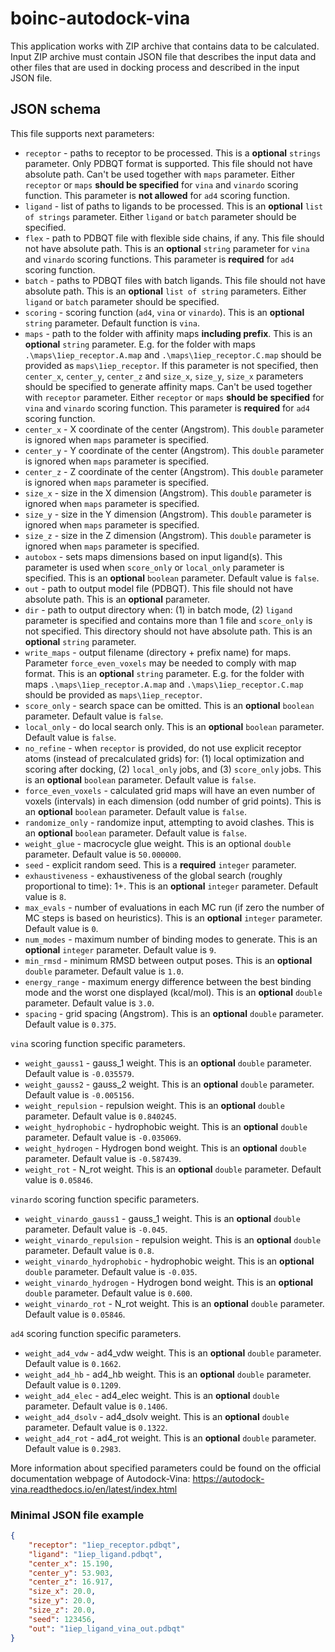 # boinc-autodock-vina

This application works with ZIP archive that contains data to be calculated. Input ZIP archive must contain JSON file that describes the input data and other files that are used in docking process and described in the input JSON file.

## JSON schema

This file supports next parameters:

- `receptor` - paths to receptor to be processed. This is a **optional** `strings` parameter. Only PDBQT format is supported. This file should not have absolute path. Can't be used together with `maps` parameter. Either `receptor` or `maps` **should be specified** for `vina` and `vinardo` scoring function. This parameter is **not allowed** for `ad4` scoring function.
- `ligand` - list of paths to ligands to be processed. This is an **optional** `list of strings` parameter. Either `ligand` or `batch` parameter should be specified.
- `flex` - path to PDBQT file with flexible side chains, if any. This file should not have absolute path. This is an **optional** `string` parameter for `vina` and `vinardo` scoring functions. This parameter is **required** for `ad4` scoring function.
- `batch` - paths to PDBQT files with batch ligands. This file should not have absolute path. This is an **optional** `list of string` parameters. Either `ligand` or `batch` parameter should be specified.
- `scoring` - scoring function (`ad4`, `vina` or `vinardo`). This is an **optional** `string` parameter. Default function is `vina`.
- `maps` - path to the folder with affinity maps **including prefix**. This is an **optional** `string` parameter. E.g. for the folder with maps `.\maps\1iep_receptor.A.map` and `.\maps\1iep_receptor.C.map` should be provided as `maps\1iep_receptor`. If this parameter is not specified, then `center_x`, `center_y`, `center_z` and `size_x`, `size_y`, `size_x` parameters should be specified to generate affinity maps. Can't be used together with `receptor` parameter. Either `receptor` or `maps` **should be specified** for `vina` and `vinardo` scoring function. This parameter is **required** for `ad4` scoring function.
- `center_x` - X coordinate of the center (Angstrom). This `double` parameter is ignored when `maps` parameter is specified.
- `center_y` - Y coordinate of the center (Angstrom). This `double` parameter is ignored when `maps` parameter is specified.
- `center_z` - Z coordinate of the center (Angstrom). This `double` parameter is ignored when `maps` parameter is specified.
- `size_x` - size in the X dimension (Angstrom). This `double` parameter is ignored when `maps` parameter is specified.
- `size_y` - size in the Y dimension (Angstrom). This `double` parameter is ignored when `maps` parameter is specified.
- `size_z` - size in the Z dimension (Angstrom). This `double` parameter is ignored when `maps` parameter is specified.
- `autobox` - sets maps dimensions based on input ligand(s). This parameter is used when `score_only` or `local_only` parameter is specified. This is an **optional** `boolean` parameter. Default value is `false`.
- `out` - path to output model file (PDBQT). This file should not have absolute path. This is an **optional** parameter.
- `dir` - path to output directory when: (1) in batch mode, (2) `ligand` parameter is specified and contains more than 1 file and `score_only` is not specified. This directory should not have absolute path. This is an **optional** `string` parameter.
- `write_maps` - output filename (directory + prefix name) for maps. Parameter `force_even_voxels` may be needed to comply with map format. This is an **optional** `string` parameter. E.g. for the folder with maps `.\maps\1iep_receptor.A.map` and `.\maps\1iep_receptor.C.map` should be provided as `maps\1iep_receptor`.
- `score_only` - search space can be omitted. This is an **optional** `boolean` parameter. Default value is `false`.
- `local_only` - do local search only. This is an **optional** `boolean` parameter. Default value is `false`.
- `no_refine` - when `receptor` is provided, do not use explicit receptor atoms (instead of precalculated grids) for: (1) local optimization and scoring after docking, (2) `local_only` jobs, and (3) `score_only` jobs. This is an **optional** `boolean` parameter. Default value is `false`.
- `force_even_voxels` - calculated grid maps will have an even number of voxels (intervals) in each dimension (odd number of grid points). This is an **optional** `boolean` parameter. Default value is `false`.
- `randomize_only` - randomize input, attempting to avoid clashes. This is an **optional** `boolean` parameter. Default value is `false`.
- `weight_glue` - macrocycle glue weight. This is an optional `double` parameter. Default value is `50.000000`.
- `seed` - explicit random seed. This is a **required** `integer` parameter.
- `exhaustiveness` - exhaustiveness of the global search (roughly proportional to time): 1+. This is an **optional** `integer` parameter. Default value is `8`.
- `max_evals` - number of evaluations in each MC run (if zero the number of MC steps is based on heuristics). This is an **optional** `integer` parameter. Default value is `0`.
- `num_modes` - maximum number of binding modes to generate. This is an **optional** `integer` parameter. Default value is `9`.
- `min_rmsd` - minimum RMSD between output poses. This is an **optional** `double` parameter. Default value is `1.0`.
- `energy_range` - maximum energy difference between the best binding mode and the worst one displayed (kcal/mol). This is an **optional** `double` parameter. Default value is `3.0`.
- `spacing` - grid spacing (Angstrom). This is an **optional** `double` parameter. Default value is `0.375`.

`vina` scoring function specific parameters.

- `weight_gauss1` - gauss_1 weight. This is an **optional** `double` parameter. Default value is `-0.035579`.
- `weight_gauss2` - gauss_2 weight. This is an **optional** `double` parameter. Default value is `-0.005156`.
- `weight_repulsion` - repulsion weight. This is an **optional** `double` parameter. Default value is `0.840245`.
- `weight_hydrophobic` - hydrophobic weight. This is an **optional** `double` parameter. Default value is `-0.035069`.
- `weight_hydrogen` - Hydrogen bond weight. This is an **optional** `double` parameter. Default value is `-0.587439`.
- `weight_rot` - N_rot weight. This is an **optional** `double` parameter. Default value is `0.05846`.

`vinardo` scoring function specific parameters.

- `weight_vinardo_gauss1` - gauss_1 weight. This is an **optional** `double` parameter. Default value is `-0.045`.
- `weight_vinardo_repulsion` - repulsion weight. This is an **optional** `double` parameter. Default value is `0.8`.
- `weight_vinardo_hydrophobic` - hydrophobic weight. This is an **optional** `double` parameter. Default value is `-0.035`.
- `weight_vinardo_hydrogen` - Hydrogen bond weight. This is an **optional** `double` parameter. Default value is `0.600`.
- `weight_vinardo_rot` - N_rot weight. This is an **optional** `double` parameter. Default value is `0.05846`.

`ad4` scoring function specific parameters.

- `weight_ad4_vdw` - ad4_vdw weight. This is an **optional** `double` parameter. Default value is `0.1662`.
- `weight_ad4_hb` - ad4_hb weight. This is an **optional** `double` parameter. Default value is `0.1209`.
- `weight_ad4_elec` - ad4_elec weight. This is an **optional** `double` parameter. Default value is `0.1406`.
- `weight_ad4_dsolv` - ad4_dsolv weight. This is an **optional** `double` parameter. Default value is `0.1322`.
- `weight_ad4_rot` - ad4_rot weight. This is an **optional** `double` parameter. Default value is `0.2983`.

More information about specified parameters could be found on the official documentation webpage of Autodock-Vina: https://autodock-vina.readthedocs.io/en/latest/index.html

### Minimal JSON file example

```json
{
    "receptor": "1iep_receptor.pdbqt",
    "ligand": "1iep_ligand.pdbqt",
    "center_x": 15.190,
    "center_y": 53.903,
    "center_z": 16.917,
    "size_x": 20.0,
    "size_y": 20.0,
    "size_z": 20.0,
    "seed": 123456,
    "out": "1iep_ligand_vina_out.pdbqt"
}
```
